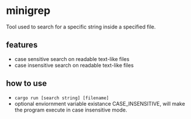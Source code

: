 # minigrep
Tool used to search for a specific string inside a specified file.

## features
* case sensitive search on readable text-like files
* case insensitive search on readable text-like files

## how to use
* `cargo run [search string] [filename]`
* optional enviornment variable existance CASE_INSENSITIVE, will make the program execute in case insensitive mode.